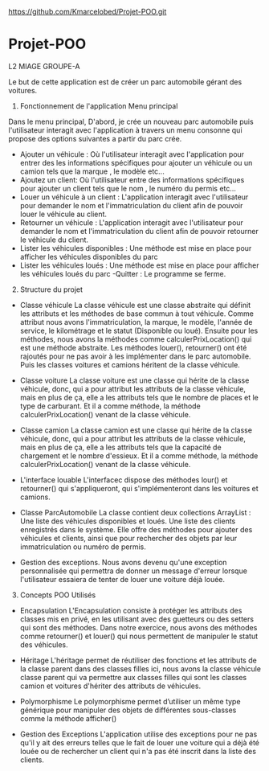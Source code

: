 https://github.com/Kmarcelobed/Projet-POO.git

# Projet-POO
L2 MIAGE GROUPE-A

Le but de cette application est de créer un parc automobile gérant des voitures.

1. Fonctionnement de l'application
Menu principal 

Dans le menu principal, D'abord, je crée un nouveau parc automobile puis l'utilisateur interagit avec l'application à travers un menu consonne qui propose des options suivantes a partir du parc crée. 
- Ajouter un véhicule : Où l'utilisateur interagit avec l'application pour entrer des  les informations spécifiques pour ajouter un véhicule ou un camion tels que la marque , le modèle etc...
- Ajoutez un client: Où l'utilisateur entre des informations spécifiques pour ajouter un client tels que le nom , le numéro du permis etc... 
- Louer un véhicule à un client : L'application interagit avec l'utilisateur pour demander le nom et l'immatriculation du client afin de pouvoir louer le véhicule au client.
- Retourner un véhicule : L'application interagit avec l'utilisateur pour demander le nom et l'immatriculation du client afin de pouvoir retourner le véhicule du client. 
- Lister les véhicules disponibles : Une méthode est mise en place pour afficher les véhicules disponibles du parc 
- Lister les véhicules loués : Une méthode est mise en place pour afficher les véhicules loués du parc 
 -Quitter : Le programme se ferme.



2. Structure du projet

* Classe véhicule
La classe véhicule est une classe abstraite qui définit les attributs et les méthodes de base commun à tout véhicule. Comme attribut nous avons l'immatriculation, la marque, le modèle, l'année de service, le kilométrage et le statut (Disponible ou loué). Ensuite pour les méthodes, nous avons la méthodes comme calculerPrixLocation() qui est une méthode abstraite. Les méthodes louer(), retourner() ont été rajoutés pour ne pas avoir à les implémenter dans le parc automobile. Puis les classes voitures et camions héritent de la classe véhicule.

* Classe voiture
La classe voiture est une classe qui hérite de la classe véhicule, donc, qui a pour attribut les attributs de la classe véhicule, mais en plus de ça, elle a les attributs tels que le nombre de places et le type de carburant. Et il a comme méthode, la méthode calculerPrixLocation()  venant de la classe véhicule. 


* Classe camion
La classe camion est une classe qui hérite de la classe véhicule, donc, qui a pour attribut les attributs de la classe véhicule, mais en plus de ça, elle a les attributs tels que la capacité de chargement et le nombre d'essieux. Et il a comme méthode, la méthode calculerPrixLocation()  venant de la classe véhicule.

* L'interface louable 
L'interfacec dispose des méthodes lour() et retourner() qui s'appliqueront, qui s'implémenteront dans les voitures et camions. 

* Classe ParcAutomobile
La classe contient deux collections ArrayList :
Une liste des véhicules disponibles et loués.
Une liste des clients enregistrés dans le système.
Elle offre des méthodes pour ajouter des véhicules et clients, ainsi que pour rechercher des objets par leur immatriculation ou numéro de permis.

* Gestion des exceptions. 
Nous avons devenu qu'une exception personnalisée qui permettra de donner un message d'erreur lorsque l'utilisateur essaiera de tenter de louer une voiture déjà louée.



3. Concepts POO Utilisés

- Encapsulation
L'Encapsulation consiste à protéger les attributs des classes mis en privé, en les utilisant avec des guetteurs ou des setters qui sont des méthodes. Dans notre exercice, nous avons des méthodes comme retourner() et louer() qui nous permettent de manipuler le statut des véhicules.

- Héritage
L'héritage permet de réutiliser des fonctions et les attributs de la classe parent dans des classes filles ici, nous avons la classe véhicule classe parent qui va permettre aux classes filles qui sont les classes camion et voitures d'hériter des attributs de véhicules.

- Polymorphisme
Le polymorphisme permet d’utiliser un même type générique pour manipuler des objets de différentes sous-classes comme la méthode afficher()

- Gestion des Exceptions
L'application utilise des exceptions pour ne pas qu'il y ait des erreurs telles que le fait de louer une voiture qui a déjà été louée ou de rechercher un client qui n'a pas été inscrit dans la liste des clients.
